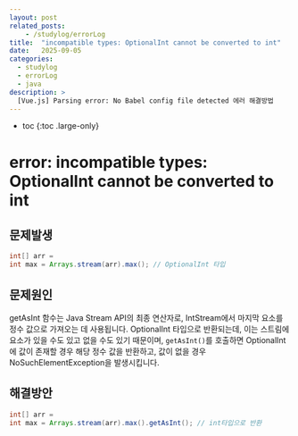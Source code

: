 ```yaml
---
layout: post
related_posts:
    - /studylog/errorLog
title:  "incompatible types: OptionalInt cannot be converted to int"
date:   2025-09-05
categories:
  - studylog
  - errorLog
  - java
description: >
  [Vue.js] Parsing error: No Babel config file detected 에러 해결방법
---
```

* toc
{:toc .large-only}
# error: incompatible types: OptionalInt cannot be converted to int

## 문제발생 
```java
int[] arr = 
int max = Arrays.stream(arr).max(); // OptionalInt 타입
```

## 문제원인
getAsInt 함수는 Java Stream API의 최종 연산자로, IntStream에서 마지막 요소를 정수 값으로 가져오는 데 사용됩니다. OptionalInt 타입으로 반환되는데, 이는 스트림에 요소가 있을 수도 있고 없을 수도 있기 때문이며, `getAsInt()`를 호출하면 OptionalInt에 값이 존재할 경우 해당 정수 값을 반환하고, 값이 없을 경우 NoSuchElementException을 발생시킵니다. 

## 해결방안
```java
int[] arr = 
int max = Arrays.stream(arr).max().getAsInt(); // int타입으로 반환
```
